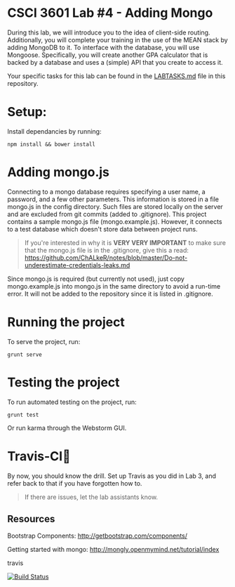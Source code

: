 # CSCI 3601 Lab #4 - Adding Mongo
During this lab, we will introduce you to the idea of client-side routing. Additionally, you will complete your training in the use of the MEAN stack by adding MongoDB to it. To interface with the database, you will use Mongoose. Specifically, you will create another GPA calculator that is backed by a database and uses a (simple) API that you create to access it.

Your specific tasks for this lab can be found in the [LABTASKS.md](LABTASKS.md) file in this repository.

# Setup:
Install dependancies by running:

````
npm install && bower install
````

# Adding mongo.js
Connecting to a mongo database requires specifying a user name, a password, and a few other parameters. This information is stored in a file mongo.js in the config directory. Such files are stored locally on the server and are excluded from git commits (added to .gitignore). This project contains a sample mongo.js file (mongo.example.js). However, it connects to a test database which doesn't store data between project runs. 

> If you're interested in why it is **VERY VERY IMPORTANT** to make sure that the mongo.js file is in the .gitignore, give this a read: https://github.com/ChALkeR/notes/blob/master/Do-not-underestimate-credentials-leaks.md

Since mongo.js is required (but currently not used), just copy mongo.example.js into mongo.js in the same directory to avoid a run-time error. It will not be added to the repository since it is listed in .gitignore. 

# Running the project
To serve the project, run:

````
grunt serve
````

# Testing the project
To run automated testing on the project, run:
````
grunt test
````
Or run karma through the Webstorm GUI.

# Travis-CI

By now, you should know the drill. Set up Travis as you did in Lab 3, and refer back to that if you have forgotten how to.

> If there are issues, let the lab assistants know.

## Resources
Bootstrap Components:
http://getbootstrap.com/components/

Getting started with mongo:
http://mongly.openmymind.net/tutorial/index


travis

[![Build Status](https://travis-ci.org/dragoteon/3601-S16-lab4_mongo.svg?branch=master)](https://travis-ci.org/dragoteon/3601-S16-lab4_mongo)



